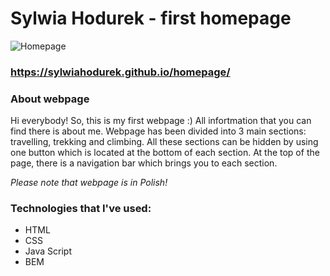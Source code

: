 # Sylwia Hodurek - first homepage

![Homepage](images/screenHomepage)

### https://sylwiahodurek.github.io/homepage/

### About webpage

Hi everybody!
So, this is my first webpage :) All infortmation that you can find there is about me. 
Webpage has been divided into 3 main sections: travelling, trekking and climbing.
All these sections can be hidden by using one button which is located at the bottom of each section. 
At the top of the page, there is a navigation bar which brings you to each section. 

*Please note that webpage is in Polish!*

### Technologies that I've used:

- HTML
- CSS
- Java Script
- BEM

